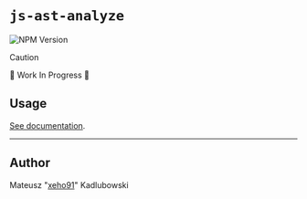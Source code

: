 # `js-ast-analyze`

![NPM Version](https://img.shields.io/npm/v/ts-ast-analyze?style=for-the-badge&logo=npm)

> [!CAUTION]
> 🚧 Work In Progress 🚧

## Usage

[See documentation](https://xeho91.github.io/js-ast/js-ast-analyze.js-ast-analyze.html).

---

## Author

Mateusz "[xeho91](https://github.com/xeho91)" Kadlubowski

<!-- LINKS -->

[AST]: https://en.wikipedia.org/wiki/Abstract_syntax_tree
[Svelte]: https://github.com/sveltejs/svelte
